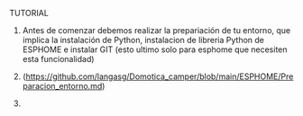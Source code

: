 TUTORIAL

1. Antes de comenzar debemos realizar la prepariación de tu entorno, que implica la instalación de Python, instalacion de libreria Python de ESPHOME e instalar GIT (esto ultimo solo para esphome que necesiten esta funcionalidad)
  
3. (https://github.com/langasg/Domotica_camper/blob/main/ESPHOME/Preparacion_entorno.md)

4. 
